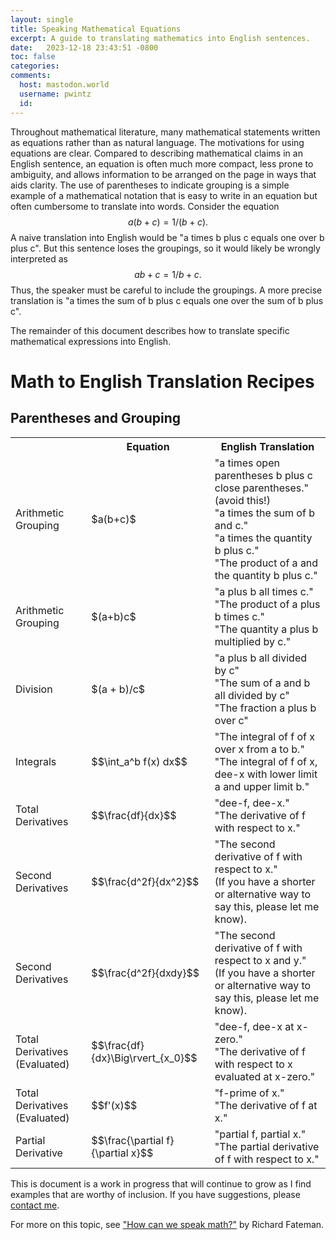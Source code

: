 ```yaml
---
layout: single
title: Speaking Mathematical Equations
excerpt: A guide to translating mathematics into English sentences.
date:   2023-12-18 23:43:51 -0800
toc: false
categories: 
comments:
  host: mastodon.world
  username: pwintz
  id:  
---
```


Throughout mathematical literature, many mathematical statements written as equations rather than as natural language. 
The motivations for using equations are clear. 
Compared to describing mathematical claims in an English sentence, an equation is often much more compact, less prone to ambiguity, and allows information to be arranged on the page in ways that aids clarity.
The use of parentheses to indicate grouping is a simple example of a mathematical notation that is easy to write in an equation but often cumbersome to translate into words. 
Consider the equation 
$$
a (b + c) = 1 / (b + c).
$$
A naive translation into English would be "a times b plus c equals one over b plus c". 
But this sentence loses the groupings, so it would likely be wrongly interpreted as 
$$
ab + c = 1/b + c.
$$
Thus, the speaker must be careful to include the groupings. 
A more precise translation is "a times the sum of b plus c equals one over the sum of b plus c".

The remainder of this document describes how to translate specific mathematical expressions into English. 


# Math to English Translation Recipes

## Parentheses and Grouping

<table>
<tr>
  <th></th>
  <th>Equation</th>
  <th>English Translation</th>
</tr>
<tr>
  <td>Arithmetic Grouping</td>
  <td>$a(b+c)$</td>
  <td>
      "a times open parentheses b plus c close parentheses." (avoid this!)<br>
      "a times the sum of b and c." <br>
      "a times the quantity b plus c."<br>
      "The product of a and the quantity b plus c."<br>
  </td>
</tr>
<tr>
  <td>Arithmetic Grouping</td>
  <td>$(a+b)c$</td>
  <td>
      "a plus b all times c." <br>
      "The product of a plus b times c."<br>
      "The quantity a plus b multiplied by c."
  </td>
</tr>
<tr>
  <td>Division</td>
  <td>$(a + b)/c$</td>
  <td>
    "a plus b all divided by c"<br>
    "The sum of a and b all divided by c"<br>
    "The fraction a plus b over c"<br>
  </td>
</tr>
<tr>
  <td>Integrals</td>
  <td>$$\int_a^b f(x) dx$$</td>
  <td>
    "The integral of f of x over x from a to b."<br>
    "The integral of f of x, dee-x with lower limit a and upper limit b."<br>
  </td>
</tr>
<tr>
  <td>Total Derivatives</td>
  <td>$$\frac{df}{dx}$$</td>
  <td>
    "dee-f, dee-x."<br>
    "The derivative of f with respect to x."<br>
  </td>
</tr>
<tr>
  <td>Second Derivatives</td>
  <td>$$\frac{d^2f}{dx^2}$$</td>
  <td>
    <!-- "dee-f, dee-x."<br> -->
    "The second derivative of f with respect to x."<br>
    (If you have a shorter or alternative way to say this, please let me know).<br>
  </td>
</tr>
<tr>
  <td>Second Derivatives</td>
  <td>$$\frac{d^2f}{dxdy}$$</td>
  <td>
    <!-- "dee-f, dee-x."<br> -->
    "The second derivative of f with respect to x and y."<br>
    (If you have a shorter or alternative way to say this, please let me know).<br>
  </td>
</tr>
<tr>
  <td>Total Derivatives (Evaluated)</td>
  <td>$$\frac{df}{dx}\Big\rvert_{x_0}$$</td>
  <td>
    "dee-f, dee-x at x-zero."<br>
    "The derivative of f with respect to x evaluated at x-zero."<br>
  </td>
</tr>
<tr>
  <td>Total Derivatives (Evaluated)</td>
  <td>$$f'(x)$$</td>
  <td>
    "f-prime of x."<br>
    "The derivative of f at x."<br>
  </td>
</tr>
<tr>
  <td>Partial Derivative</td>
  <td>$$\frac{\partial f}{\partial x}$$</td>
  <td>
    "partial f, partial x."<br>
    "The partial derivative of f with respect to x."<br>
  </td>
</tr>
</table>

This is document is a work in progress that will continue to grow as I find examples that are worthy of inclusion. If you have suggestions, please [contact me](mailto:pwintz+ws@ucsc.edu).

For more on this topic, see ["How can we speak math?"](https://people.eecs.berkeley.edu/~fateman/papers/speakmath.pdf) by Richard Fateman.

